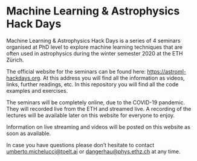 # Machine Learning & Astrophysics Hack Days

Machine Learning & Astrophysics Hack Days is a series of 4 seminars organised at PhD level to explore machine learning techniques that are often used in astrophysics during the winter semester 2020 at the ETH Zürich.

The official website for the seminars can be found here: https://astroml-hackdays.org. At this address you will find all the information as videos, links, further readings, etc. In this repository you will find all the code examples and exercises.

The seminars will be completely online, due to the COVID-19 pandemic. They will recorded live from the ETH and streamed live. A recording of the lectures will be available later on this website for everyone to enjoy.

Information on live streaming and videos will be posted on this website as soon as available.

In case you have questions please don’t hesitate to contact umberto.michelucci@toelt.ai  or dangerhau@phys.ethz.ch at any time.
